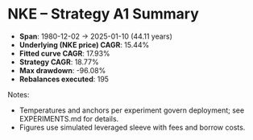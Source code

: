 # NKE – Strategy A1 Summary

- **Span**: 1980-12-02 → 2025-01-10 (44.11 years)
- **Underlying (NKE price) CAGR**: 15.44%
- **Fitted curve CAGR**: 17.93%
- **Strategy CAGR**: 18.77%
- **Max drawdown**: -96.08%
- **Rebalances executed**: 195

Notes:

- Temperatures and anchors per experiment govern deployment; see EXPERIMENTS.md for details.
- Figures use simulated leveraged sleeve with fees and borrow costs.

